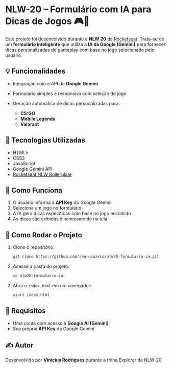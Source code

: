# NLW-20 – Formulário com IA para Dicas de Jogos 🎮🤖

Este projeto foi desenvolvido durante a **NLW 20** da [Rocketseat](https://www.rocketseat.com.br/). Trata-se de um **formulário inteligente** que utiliza a **IA da Google (Gemini)** para fornecer dicas personalizadas de gameplay com base no jogo selecionado pelo usuário.

## 💡 Funcionalidades

* Integração com a API do **Google Gemini**
* Formulário simples e responsivo com seleção de jogo
* Geração automática de dicas personalizadas para:

  * **CS\:GO**
  * **Mobile Legends**
  * **Valorant**

## 🚀 Tecnologias Utilizadas

* HTML5
* CSS3
* JavaScript
* Google Gemini API
* [Rocketseat NLW Boilerplate](https://www.rocketseat.com.br/)

## 🧠 Como Funciona

1. O usuário informa a **API Key** do Google Gemini
2. Seleciona um jogo no formulário
3. A IA gera dicas específicas com base no jogo escolhido
4. As dicas são exibidas dinamicamente na tela

## 🔧 Como Rodar o Projeto

1. Clone o repositório:

   ```bash
   git clone https://github.com/seu-usuario/nlw20-formulario-ia.git
   ```
2. Acesse a pasta do projeto:

   ```bash
   cd nlw20-formulario-ia
   ```
3. Abra o `index.html` em um navegador:

   ```bash
   start index.html
   ```

## 📌 Requisitos

* Uma conta com acesso à **Google AI (Gemini)**
* Sua própria **API Key** da Google Gemini

## ✍️ Autor

Desenvolvido por **Vinicius Rodrigues** durante a trilha Explorer da NLW-20.
